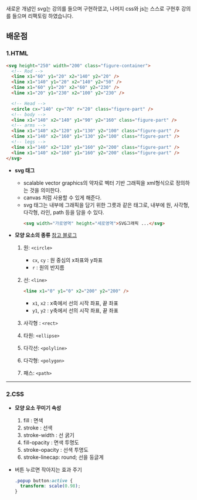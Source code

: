 새로운 개념인 svg는 강의를 들으며 구현하였고, 나머지 css와 js는 스스로 구현후 강의를 들으며 리팩토링 하였습니다.

## 배운점

### 1.HTML

```html
<svg height="250" width="200" class="figure-container">
  <!-- Rod -->
  <line x1="60" y1="20" x2="140" y2="20" />
  <line x1="140" y1="20" x2="140" y2="50" />
  <line x1="60" y1="20" x2="60" y2="230" />
  <line x1="20" y1="230" x2="100" y2="230" />

  <!-- Head -->
  <circle cx="140" cy="70" r="20" class="figure-part" />
  <!-- body -->
  <line x1="140" x2="140" y1="90" y2="160" class="figure-part" />
  <!-- arms -->
  <line x1="140" x2="120" y1="130" y2="100" class="figure-part" />
  <line x1="140" x2="160" y1="130" y2="100" class="figure-part" />
  <!-- legs -->
  <line x1="140" x2="120" y1="160" y2="200" class="figure-part" />
  <line x1="140" x2="160" y1="160" y2="200" class="figure-part" />
</svg>
```

- **svg 태그**
  - scalable vector graphics의 약자로 벡터 기반 그래픽을 xml형식으로 정의하는 것을 의미한다.
  - canvas 처럼 사용할 수 있게 해준다.
  - svg 태그는 내부에 그래픽을 담기 위한 그릇과 같은 태그로, 내부에 원, 사각형, 다각형, 라인, path 등을 담을 수 있다.
    ```html
    <svg width="가로영역" height="세로영역">SVG그래픽 ...</svg>
    ```
- **모양 요소의 종류**
  [참고 블로그](https://ossam5.tistory.com/112)

  1. 원: `<circle>`
     - `cx`, `cy` : 원 중심의 x좌표와 y좌표
     - `r` : 원의 반지름
  2. 선: `<line>`

     ```html
     <line x1="0" y1="0" x2="200" y2="200" />
     ```

     - `x1`, `x2` : x축에서 선의 시작 좌표, 끝 좌표
     - `y1`, `y2` : y축에서 선의 시작 좌표, 끝 좌표

  3. 사각형 : `<rect>`
  4. 타원: `<ellipse>`
  5. 다각선: `<polyline>`
  6. 다각형: `<polygon>`
  7. 패스: `<path>`

---

### 2.CSS

- **모양 요소 꾸미기 속성**

  1. fill : 면색
  2. stroke : 선색
  3. stroke-width : 선 굵기
  4. fill-opacity : 면색 투명도
  5. stroke-opacity : 선색 투명도
  6. stroke-linecap: round; 선을 둥글게

- 버튼 누르면 작아지는 효과 주기
  ```css
  .popup button:active {
    transform: scale(0.98);
  }
  ```
